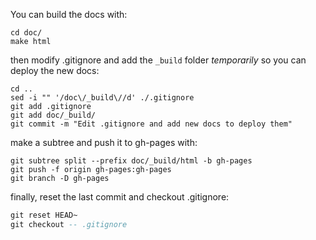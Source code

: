 You can build the docs with:

```
cd doc/
make html
```

then modify .gitignore and add the `_build` folder *temporarily*
so you can deploy the new docs:

```
cd ..
sed -i "" '/doc\/_build\//d' ./.gitignore
git add .gitignore
git add doc/_build/
git commit -m "Edit .gitignore and add new docs to deploy them"
```

make a subtree and push it to gh-pages with:

```
git subtree split --prefix doc/_build/html -b gh-pages
git push -f origin gh-pages:gh-pages
git branch -D gh-pages
```

finally, reset the last commit and checkout .gitignore:

```a
git reset HEAD~
git checkout -- .gitignore
```
